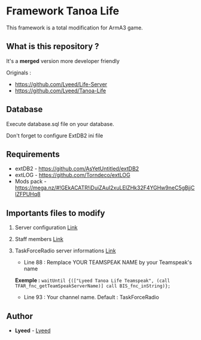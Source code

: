 # Framework Tanoa Life
This framework is a total modification for ArmA3 game.

## What is this repository ?
It's a **merged** version more developer friendly

Originals :
- https://github.com/Lyeed/Life-Server
- https://github.com/Lyeed/Tanoa-Life

## Database
Execute database.sql file on your database.

Don't forget to configure ExtDB2 ini file

## Requirements
- extDB2 - https://github.com/AsYetUntitled/extDB2
- extLOG - https://github.com/Torndeco/extLOG
- Mods pack - https://mega.nz/#!GEkACATR!iDuiZAuI2xuLEIZHk32F4YGHw9neC5gBjjClZFPUHq8

## Importants files to modify
1. Server configuration [Link](https://github.com/Lyeed/Framework_Tanoa_Life/blob/master/Tanoa-Server/configs/Config_Server.hpp)
2. Staff members [Link](https://github.com/Lyeed/Framework_Tanoa_Life/blob/master/Tanoa-Life.Tanoa/configs/GameConfigs/Config_Staff.hpp)
3. TaskForceRadio server informations [Link](https://github.com/Lyeed/Framework_Tanoa_Life/blob/master/Tanoa-Life.Tanoa/initPlayerLocal.sqf)
    - Line 88 : Remplace YOUR TEAMSPEAK NAME by your Teamspeak's name
    
    **Exemple :**
    ``
		waitUntil {(["Lyeed Tanoa Life Teamspeak", (call TFAR_fnc_getTeamSpeakServerName)] call BIS_fnc_inString)};
    ``
    - Line 93 : Your channel name. Default : TaskForceRadio

## Author
* **Lyeed** - [Lyeed](https://github.com/Lyeed)
